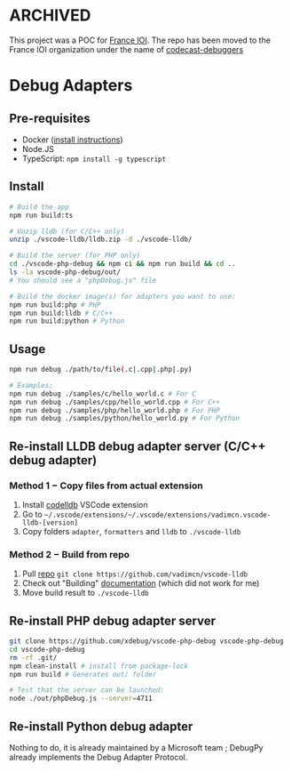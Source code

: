 # ARCHIVED

This project was a POC for [France IOI](https://github.com/France-ioi). The repo has been moved to the France IOI organization under the name of [codecast-debuggers](https://github.com/France-ioi/codecast-debuggers)

# Debug Adapters

## Pre-requisites

- Docker ([install instructions](https://docs.docker.com/engine/install/))
- Node.JS
- TypeScript: `npm install -g typescript`

## Install

```bash
# Build the app
npm run build:ts

# Unzip lldb (for C/C++ only)
unzip ./vscode-lldb/lldb.zip -d ./vscode-lldb/

# Build the server (for PHP only)
cd ./vscode-php-debug && npm ci && npm run build && cd ..
ls -la vscode-php-debug/out/
# You should see a "phpDebug.js" file

# Build the docker image(s) for adapters you want to use:
npm run build:php # PHP
npm run build:lldb # C/C++
npm run build:python # Python
```

## Usage

```bash
npm run debug ./path/to/file(.c|.cpp|.php|.py)

# Examples:
npm run debug ./samples/c/hello_world.c # For C
npm run debug ./samples/cpp/hello_world.cpp # For C++
npm run debug ./samples/php/hello_world.php # For PHP
npm run debug ./samples/python/hello_world.py # For Python
```

## Re-install LLDB debug adapter server (C/C++ debug adapter)

### Method 1 − Copy files from actual extension

1. Install [codelldb](https://marketplace.visualstudio.com/items?itemName=vadimcn.vscode-lldb) VSCode extension
2. Go to `~/.vscode/extensions/~/.vscode/extensions/vadimcn.vscode-lldb-[version]`
3. Copy folders `adapter`, `formatters` and `lldb` to `./vscode-lldb`

### Method 2 − Build from repo

1. Pull [repo](https://github.com/vadimcn/vscode-lldb) `git clone https://github.com/vadimcn/vscode-lldb`
2. Check out "Building" [documentation](https://github.com/vadimcn/vscode-lldb) (which did not work for me)
3. Move build result to `./vscode-lldb`

## Re-install PHP debug adapter server

```bash
git clone https://github.com/xdebug/vscode-php-debug vscode-php-debug
cd vscode-php-debug
rm -rf .git/
npm clean-install # install from package-lock
npm run build # Generates out/ folder

# Test that the server can be launched:
node ./out/phpDebug.js --server=4711
```

## Re-install Python debug adapter

Nothing to do, it is already maintained by a Microsoft team ; DebugPy already implements the Debug Adapter Protocol.
